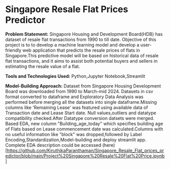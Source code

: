 # Singapore Resale Flat Prices Predictor
**Problem Statement:**
Singapore Housing and Development Board(HDB) has dataset of resale flat transactions from 1990 to till date. Objective of this project is to to develop a machine learning model and develop a user-friendly web application that predicts the resale prices of flats in Singapore.This predictive model will be based on historical data of resale flat transactions, and it aims to assist both potential buyers and sellers in estimating the resale value of a flat.

**Tools and Technologies Used:** 
Python,Jupyter Notebook,Streamlit

**Model-Building Approach:**
Dataset from Singapore Housing Development Board was downloaded from 1990 to March-mid 2024. Datasets in csv format converted to dataframe and Exploratory Data Analysis was performed before merging all the datasets into single dataframe.Missing columns like 'Remaining Lease' was featured using available data of Transaction date and Lease Start date. Null values,outliers and datatype compatibility checked.After Datatype conversion datsets were merged. Based EDA, new column "Building_age_today" which specifies building age of Flats based on Lease commencement date was calculated.Columns with no useful information like "block" was dropped,followed by Label Encoding,Standardization,Model-building and deploy streamlit app. Complete EDA description could be accessed (here)[https://github.com/KiruthikaParanthaman/Singapore_Resale_Flat_prices_predictor/blob/main/Project%20Singapore%20Resale%20Flat%20Price.ipynb] 
